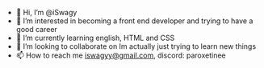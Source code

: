- 👋 Hi, I’m @iSwagy
- 👀 I’m interested in becoming a front end developer and trying to have a good career
- 🌱 I’m currently learning english, HTML and CSS
- 💞️ I’m looking to collaborate on Im actually just trying to learn new things
- 📫 How to reach me iswagyy@gmail.com, discord: paroxetinee

<!---
iSwagy/iSwagy is a ✨ special ✨ repository because its `README.md` (this file) appears on your GitHub profile.
You can click the Preview link to take a look at your changes.
--->
